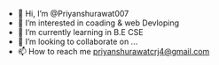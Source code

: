 - 👋 Hi, I’m @Priyanshurawat007
- 👀 I’m interested in coading & web Devloping
- 🌱 I’m currently learning in B.E CSE
- 💞️ I’m looking to collaborate on ...
- 📫 How to reach me priyanshurawatcrj4@gmail.com

<!---
Priyanshurawat007/Priyanshurawat007 is a ✨ special ✨ repository because its `README.md` (this file) appears on your GitHub profile.
You can click the Preview link to take a look at your changes.
--->
